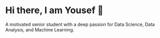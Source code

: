 # Hi there, I am Yousef 👋
A motivated senior student with a deep passion for Data Science, Data Analysis, and Machine Learning.<br>
<br>




<!---
YousefAmerAwad/YousefAmerAwad is a ✨ special ✨ repository because its `README.md` (this file) appears on your GitHub profile.
You can click the Preview link to take a look at your changes.
--->
